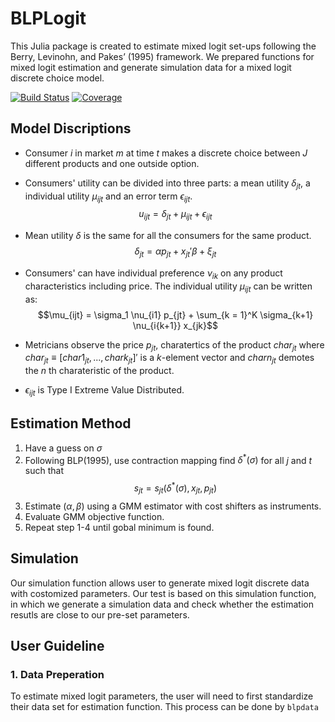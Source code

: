 # BLPLogit
This Julia package is created to estimate mixed logit set-ups following the Berry, Levinohn, and Pakes’ (1995) framework. We prepared functions for mixed logit estimation and generate simulation data for a mixed logit discrete choice model.

[![Build Status](https://github.com/nwang227/BLPLogit.jl/actions/workflows/CI.yml/badge.svg?branch=main)](https://github.com/nwang227/BLPLogit.jl/actions/workflows/CI.yml?query=branch%3Amain)
[![Coverage](https://codecov.io/gh/nwang227/BLPLogit.jl/branch/main/graph/badge.svg)](https://codecov.io/gh/nwang227/BLPLogit.jl)

## Model Discriptions
* Consumer $i$ in market $m$ at time $t$ makes a discrete choice between $J$ different products and one outside option. 

* Consumers' utility can be divided into three parts: a mean utility $\delta_{jt}$, a individual utility $\mu_{ijt}$ and an error term $\epsilon_{ijt}$.
$$u_{ijt} = \delta_{jt} + \mu_{ijt} + \epsilon_{ijt}$$


* Mean utility $\delta$ is the same for all the consumers for the same product. 
$$\delta_{jt} = \alpha p_{jt} + x_{jt}' \beta + \xi_{jt} $$


* Consumers' can have individual preference $\nu_{ik}$ on any product characteristics including price. The individual utility $\mu_{ijt}$ can be written as: $$\mu_{ijt} = \sigma_1 \nu_{i1} p_{jt} + \sum_{k = 1}^K \sigma_{k+1} \nu_{i{k+1}} x_{jk}$$  



* Metricians observe the price $p_{jt}$, charatertics of the product $char_{jt}$ where $char_{jt} \equiv [char1_{jt},...,chark_{jt}]'$ is a $k$-element vector and $charn_{jt}$ demotes the $n$ th charateristic of the product. 



* $\epsilon_{ijt}$ is Type I Extreme Value Distributed.



## Estimation Method

1. Have a guess on $\sigma$
2. Following BLP(1995), use contraction mapping find $\delta^* (\sigma)$ for all $j$ and $t$ such that $$s_{jt} = s_{jt}(\delta^* (\sigma), x_{jt}, p_{jt})$$
3. Estimate $(\alpha, \beta)$ using a GMM estimator with cost shifters as instruments.
4. Evaluate GMM objective function.
5. Repeat step 1-4 until gobal minimum is found.


## Simulation

Our simulation function allows user to generate mixed logit discrete data with costomized parameters. Our test is based on this simulation function, in which we generate a simulation data and check whether the estimation resutls are close to our pre-set parameters.


## User Guideline

### 1. Data Preperation

To estimate mixed logit parameters, the user will need to first standardize their data set for estimation function. This process can be done by `blpdata`


